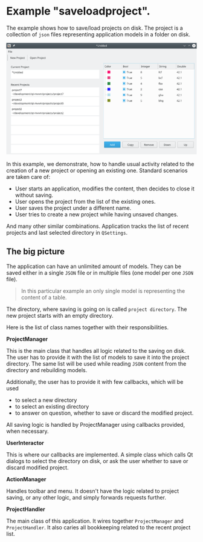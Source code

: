 # Example "saveloadproject".

The example shows how to save/load projects on disk.
The project is a collection of `json` files representing application models in a folder on disk.

![celleditors](../../doc/saveloadproject.png)

In this example, we demonstrate, how to handle usual activity related to the
creation of a new project or opening an existing one.
Standard scenarios are taken care of:

+ User starts an application, modifies the content, then decides to close it without saving.
+ User opens the project from the list of the existing ones.
+ User saves the project under a different name.
+ User tries to create a new project while having unsaved changes.

And many other similar combinations.
Application tracks the list of recent projects and last selected directory in `QSettings`.

## The big picture

The application can have an unlimited amount of models.
They can be saved either in a single `JSON` file or in multiple files (one model per one `JSON` file).

> In this particular example an only single model is representing the content of a table.

The directory, where saving is going on is called `project directory`. The new project starts with an empty directory.

Here is the list of class names together with their
responsibilities.

**ProjectManager**

This is the main class that handles all logic related to the saving on disk. The user has to provide it with the list of models to save it into the project
directory. The same list will be used while reading
`JSON` content from the directory and rebuilding models.

Additionally, the user has to provide it with few callbacks, which will be used 

+ to select a new directory
+ to select an existing directory
+ to answer on question, whether to save or discard the modified project.

All saving logic is handled by ProjectManager using callbacks provided, when necessary.

**UserInteractor**

This is where our callbacks are implemented.
A simple class which calls Qt dialogs to select the directory on disk, or ask the user whether to save or discard modified project.

**ActionManager**

Handles toolbar and menu. It doesn't have the logic related to project saving, or any other logic, and simply forwards requests further.

**ProjectHandler**

The main class of this application. It wires together
`ProjectManager` and `ProjectHandler`. It also caries all bookkeeping related to the recent project list.



